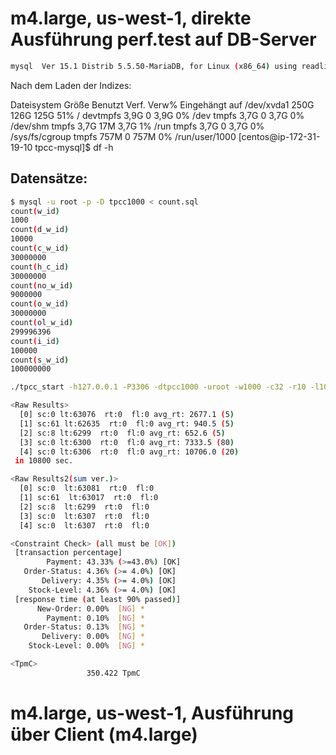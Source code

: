 # m4.large, us-west-1, direkte Ausführung perf.test auf DB-Server

```bash
mysql  Ver 15.1 Distrib 5.5.50-MariaDB, for Linux (x86_64) using readline 5.1
```

Nach dem Laden der Indizes:

Dateisystem    Größe Benutzt Verf. Verw% Eingehängt auf
/dev/xvda1      250G    126G  125G   51% /
devtmpfs        3,9G       0  3,9G    0% /dev
tmpfs           3,7G       0  3,7G    0% /dev/shm
tmpfs           3,7G     17M  3,7G    1% /run
tmpfs           3,7G       0  3,7G    0% /sys/fs/cgroup
tmpfs           757M       0  757M    0% /run/user/1000
[centos@ip-172-31-19-10 tpcc-mysql]$ df -h

## Datensätze:

```bash
$ mysql -u root -p -D tpcc1000 < count.sql 
count(w_id)
1000
count(d_w_id)
10000
count(c_w_id)
30000000
count(h_c_id)
30000000
count(no_w_id)
9000000
count(o_w_id)
30000000
count(ol_w_id)
299996396
count(i_id)
100000
count(s_w_id)
100000000
```

```bash
./tpcc_start -h127.0.0.1 -P3306 -dtpcc1000 -uroot -w1000 -c32 -r10 -l10800 -f 20160909-001.report -t 20160909-001.trx
```

```bash
<Raw Results>
  [0] sc:0 lt:63076  rt:0  fl:0 avg_rt: 2677.1 (5)
  [1] sc:61 lt:62635  rt:0  fl:0 avg_rt: 940.5 (5)
  [2] sc:8 lt:6299  rt:0  fl:0 avg_rt: 652.6 (5)
  [3] sc:0 lt:6300  rt:0  fl:0 avg_rt: 7333.5 (80)
  [4] sc:0 lt:6306  rt:0  fl:0 avg_rt: 10706.0 (20)
 in 10800 sec.

<Raw Results2(sum ver.)>
  [0] sc:0  lt:63081  rt:0  fl:0 
  [1] sc:61  lt:63017  rt:0  fl:0 
  [2] sc:8  lt:6299  rt:0  fl:0 
  [3] sc:0  lt:6307  rt:0  fl:0 
  [4] sc:0  lt:6307  rt:0  fl:0 

<Constraint Check> (all must be [OK])
 [transaction percentage]
        Payment: 43.33% (>=43.0%) [OK]
   Order-Status: 4.36% (>= 4.0%) [OK]
       Delivery: 4.35% (>= 4.0%) [OK]
    Stock-Level: 4.36% (>= 4.0%) [OK]
 [response time (at least 90% passed)]
      New-Order: 0.00%  [NG] *
        Payment: 0.10%  [NG] *
   Order-Status: 0.13%  [NG] *
       Delivery: 0.00%  [NG] *
    Stock-Level: 0.00%  [NG] *

<TpmC>
                 350.422 TpmC
```

# m4.large, us-west-1, Ausführung über Client (m4.large)

